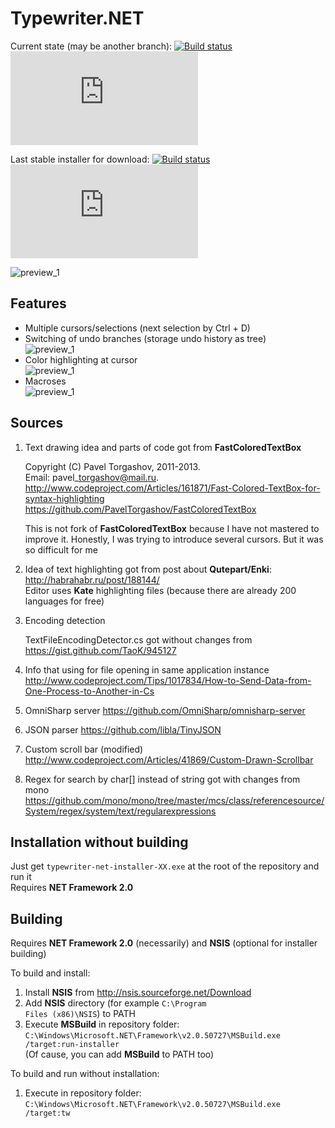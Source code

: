 Typewriter.NET
==============

Current state (may be another branch):
[![Build status](https://ci.appveyor.com/api/projects/status/ft623rt0w9ewe0f8?svg=true)](https://ci.appveyor.com/project/cser/typewriter-net)
[![Build status](http://flauschig.ch/batch.php?type=tests&account=cser&slug=typewriter-net)](https://ci.appveyor.com/project/cser/typewriter-net)

Last stable installer for download:
[![Build status](https://ci.appveyor.com/api/projects/status/ft623rt0w9ewe0f8/branch/master?svg=true)](https://ci.appveyor.com/project/cser/typewriter-net/branch/master/artifacts)
[![Build status](http://flauschig.ch/batch.php?type=tests&account=cser&slug=typewriter-net&branch=master)](https://ci.appveyor.com/project/cser/typewriter-net/branch/master/artifacts)

![preview_1](https://raw.githubusercontent.com/cser/typewriter-net/master/TypewriterNET/previews/preview_1.png "Typewriter.NET with npp color scheme")

Features
--------
- Multiple cursors/selections (next selection by Ctrl + D)
- Switching of undo branches (storage undo history as tree)<br/>
![preview_1](https://raw.githubusercontent.com/cser/typewriter-net/master/TypewriterNET/previews/undo_branches.gif "Undo branches")
- Color highlighting at cursor<br/>
![preview_1](https://raw.githubusercontent.com/cser/typewriter-net/master/TypewriterNET/previews/color_highlighting.gif "Color highlighting")
- Macroses<br/>
![preview_1](https://raw.githubusercontent.com/cser/typewriter-net/master/TypewriterNET/previews/macros_using.gif "Macros using")

Sources
-------

1. Text drawing idea and parts of code got from **FastColoredTextBox**

	Copyright (C) Pavel Torgashov, 2011-2013.<br/>
	Email: pavel\_torgashov@mail.ru.<br/>
	http://www.codeproject.com/Articles/161871/Fast-Colored-TextBox-for-syntax-highlighting<br/>
	https://github.com/PavelTorgashov/FastColoredTextBox

	This is not fork of **FastColoredTextBox** because I have not mastered to improve it.
	Honestly, I was trying to introduce several cursors. But it was so difficult for me

2. Idea of text highlighting got from post about **Qutepart/Enki**: http://habrahabr.ru/post/188144/<br/>
Editor uses **Kate** highlighting files (because there are already 200 languages for free)

3. Encoding detection

	TextFileEncodingDetector.cs got without changes from<br/>
	https://gist.github.com/TaoK/945127

4. Info that using for file opening in same application instance
    http://www.codeproject.com/Tips/1017834/How-to-Send-Data-from-One-Process-to-Another-in-Cs

5. OmniSharp server
	https://github.com/OmniSharp/omnisharp-server

6. JSON parser
	https://github.com/libla/TinyJSON

7. Custom scroll bar (modified)
	http://www.codeproject.com/Articles/41869/Custom-Drawn-Scrollbar

8. Regex for search by char[] instead of string got with changes from mono
	https://github.com/mono/mono/tree/master/mcs/class/referencesource/System/regex/system/text/regularexpressions

Installation without building
-----------------------------

Just get <code>typewriter-net-installer-XX.exe</code> at the root of the repository and run it<br/>
Requires **NET Framework 2.0**

Building
--------

Requires **NET Framework 2.0** (necessarily) and **NSIS** (optional for installer building)

To build and install:

1. Install **NSIS** from http://nsis.sourceforge.net/Download
2. Add **NSIS** directory (for example <code>C:\Program Files (x86)\NSIS</code>) to PATH
3. Execute **MSBuild** in repository folder:<br/>
	<code>C:\Windows\Microsoft.NET\Framework\v2.0.50727\MSBuild.exe /target:run-installer</code><br/>
	(Of cause, you can add **MSBuild** to PATH too)

To build and run without installation:

1. Execute in repository folder:<br/>
	<code>C:\Windows\Microsoft.NET\Framework\v2.0.50727\MSBuild.exe /target:tw</code>
